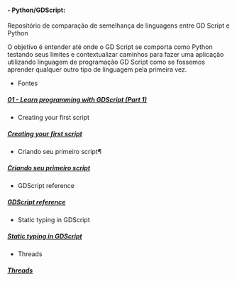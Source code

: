 #### - Python/GDScript: 
Repositório de comparação de semelhança de linguagens entre GD Script e Python

O objetivo é entender até onde o GD Script se comporta como Python testando seus limites e contextualizar caminhos para fazer uma aplicação utilizando linguagem de programação GD Script como se fossemos aprender qualquer outro tipo de linguagem pela primeira vez.

- Fontes
##### [01 -  Learn programming with GDScript (Part 1)](https://www.youtube.com/watch?v=cx_yTggSENU)<br/>

- Creating your first script
##### [Creating your first script](https://docs.godotengine.org/en/stable/getting_started/step_by_step/scripting_first_script.html)<br/>

- Criando seu primeiro script¶
##### [Criando seu primeiro script](https://docs.godotengine.org/pt-br/4.x/getting_started/step_by_step/scripting_first_script.html)<br/>

- GDScript reference
##### [GDScript reference](https://docs.godotengine.org/en/stable/tutorials/scripting/gdscript/gdscript_basics.html#doc-gdscript)<br/>

- Static typing in GDScript
##### [Static typing in GDScript](https://docs.godotengine.org/en/stable/tutorials/scripting/gdscript/static_typing.html#doc-gdscript-static-typing)<br/>

- Threads
##### [Threads](https://docs.godotengine.org/en/stable/tutorials/performance/using_multiple_threads.html#doc-using-multiple-threads)<br/>